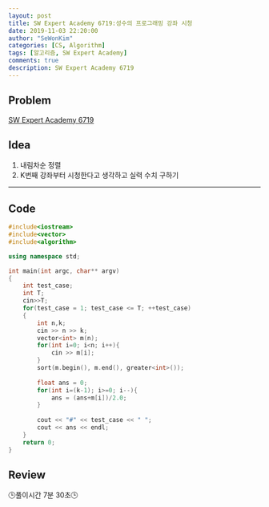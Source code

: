 ```yaml
---
layout: post
title: SW Expert Academy 6719:성수의 프로그래밍 강좌 시청
date: 2019-11-03 22:20:00
author: "SeWonKim"
categories: [CS, Algorithm]
tags: [알고리즘, SW Expert Academy]
comments: true
description: SW Expert Academy 6719
---
```


## Problem

[SW Expert Academy 6719](https://swexpertacademy.com/main/code/problem/problemDetail.do?contestProbId=AWd7sgDatsMDFAUh&categoryId=AWd7sgDatsMDFAUh&categoryType=CODE)


## Idea

1. 내림차순 정렬
2. K번째 강좌부터 시청한다고 생각하고 실력 수치 구하기

---

## Code

```cpp
#include<iostream>
#include<vector>
#include<algorithm>

using namespace std;

int main(int argc, char** argv)
{
	int test_case;
	int T;
	cin>>T;
	for(test_case = 1; test_case <= T; ++test_case)
	{
		int n,k;
        cin >> n >> k;
        vector<int> m(n);
        for(int i=0; i<n; i++){
        	cin >> m[i];
        }
        sort(m.begin(), m.end(), greater<int>());
		
        float ans = 0;
        for(int i=(k-1); i>=0; i--){
        	ans = (ans+m[i])/2.0;
        }
        
        cout << "#" << test_case << " ";
        cout << ans << endl;
	}
	return 0;
}
```

## Review
🕒풀이시간 7분 30초🕒 
